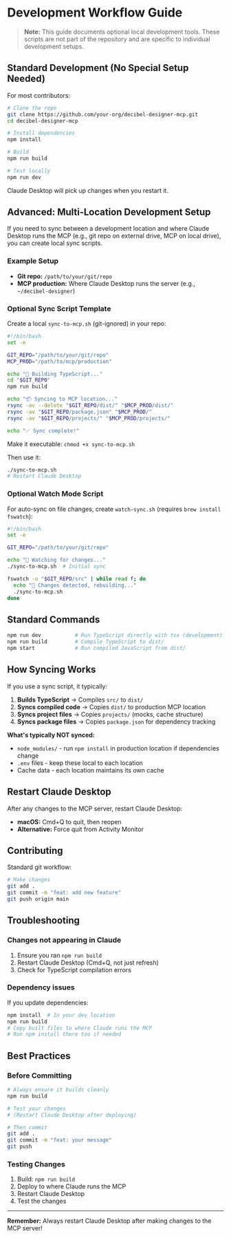 # Development Workflow Guide

> **Note:** This guide documents optional local development tools. These scripts are not part of the repository and are specific to individual development setups.

## Standard Development (No Special Setup Needed)

For most contributors:

```bash
# Clone the repo
git clone https://github.com/your-org/decibel-designer-mcp.git
cd decibel-designer-mcp

# Install dependencies
npm install

# Build
npm run build

# Test locally
npm run dev
```

Claude Desktop will pick up changes when you restart it.

## Advanced: Multi-Location Development Setup

If you need to sync between a development location and where Claude Desktop runs the MCP (e.g., git repo on external drive, MCP on local drive), you can create local sync scripts.

### Example Setup

- **Git repo:** `/path/to/your/git/repo`
- **MCP production:** Where Claude Desktop runs the server (e.g., `~/decibel-designer`)

### Optional Sync Script Template

Create a local `sync-to-mcp.sh` (git-ignored) in your repo:

```bash
#!/bin/bash
set -e

GIT_REPO="/path/to/your/git/repo"
MCP_PROD="/path/to/mcp/production"

echo "🔨 Building TypeScript..."
cd "$GIT_REPO"
npm run build

echo "📦 Syncing to MCP location..."
rsync -av --delete "$GIT_REPO/dist/" "$MCP_PROD/dist/"
rsync -av "$GIT_REPO/package.json" "$MCP_PROD/"
rsync -av "$GIT_REPO/projects/" "$MCP_PROD/projects/"

echo "✅ Sync complete!"
```

Make it executable: `chmod +x sync-to-mcp.sh`

Then use it:
```bash
./sync-to-mcp.sh
# Restart Claude Desktop
```

### Optional Watch Mode Script

For auto-sync on file changes, create `watch-sync.sh` (requires `brew install fswatch`):

```bash
#!/bin/bash
set -e

GIT_REPO="/path/to/your/git/repo"

echo "👀 Watching for changes..."
./sync-to-mcp.sh  # Initial sync

fswatch -o "$GIT_REPO/src" | while read f; do
  echo "🔄 Changes detected, rebuilding..."
  ./sync-to-mcp.sh
done
```

## Standard Commands

```bash
npm run dev           # Run TypeScript directly with tsx (development)
npm run build         # Compile TypeScript to dist/
npm start             # Run compiled JavaScript from dist/
```

## How Syncing Works

If you use a sync script, it typically:

1. **Builds TypeScript** → Compiles `src/` to `dist/`
2. **Syncs compiled code** → Copies `dist/` to production MCP location
3. **Syncs project files** → Copies `projects/` (mocks, cache structure)
4. **Syncs package files** → Copies `package.json` for dependency tracking

**What's typically NOT synced:**
- `node_modules/` - run `npm install` in production location if dependencies change
- `.env` files - keep these local to each location
- Cache data - each location maintains its own cache

## Restart Claude Desktop

After any changes to the MCP server, restart Claude Desktop:

- **macOS:** Cmd+Q to quit, then reopen
- **Alternative:** Force quit from Activity Monitor

## Contributing

Standard git workflow:

```bash
# Make changes
git add .
git commit -m "feat: add new feature"
git push origin main
```

## Troubleshooting

### Changes not appearing in Claude
1. Ensure you ran `npm run build`
2. Restart Claude Desktop (Cmd+Q, not just refresh)
3. Check for TypeScript compilation errors

### Dependency issues
If you update dependencies:
```bash
npm install  # In your dev location
npm run build
# Copy built files to where Claude runs the MCP
# Run npm install there too if needed
```

## Best Practices

### Before Committing
```bash
# Always ensure it builds cleanly
npm run build

# Test your changes
# (Restart Claude Desktop after deploying)

# Then commit
git add .
git commit -m "feat: your message"
git push
```

### Testing Changes
1. Build: `npm run build`
2. Deploy to where Claude runs the MCP
3. Restart Claude Desktop
4. Test the changes

---

**Remember:** Always restart Claude Desktop after making changes to the MCP server!
